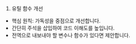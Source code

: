 1. 유틸 함수 개선

* 핵심 원칙: 가독성을 중점으로 개선합니다.
* 간단히 주석을 삽입하여 코드 이해도를 높입니다. 
* 전역으로 내보내야 할 변수나 함수가 있다면 제안합니다.